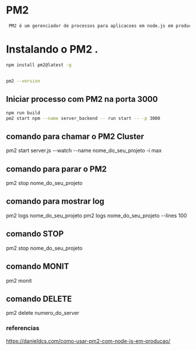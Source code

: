 # PM2
```sh
 PM2 é um gerenciador de processos para aplicacoes em node.js em producao . 
```
 # Instalando o PM2 .
 ```sh
npm install pm2@latest -g
```
## 
```sh
pm2 --version 
```
## Iniciar processo com PM2 na porta 3000
```sh
npm run build
pm2 start npm --name server_backend -- run start -- -p 3000

```
## comando para chamar o PM2  Cluster
pm2 start server.js --watch --name nome_do_seu_projeto -i max

## comando para parar o PM2
pm2 stop nome_do_seu_projeto

## comando para mostrar log 
pm2 logs nome_do_seu_projeto 
pm2 logs nome_do_seu_projeto --lines 100 

## comando STOP 
pm2 stop nome_do_seu_projeto

## comando MONIT 
pm2 monit

## comando DELETE 
pm2 delete numero_do_server 


### referencias 
https://danieldcs.com/como-usar-pm2-com-node-js-em-producao/
